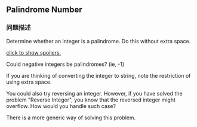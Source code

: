 ## Palindrome Number  
### 问题描述
Determine whether an integer is a palindrome. Do this without extra space.

[click to show spoilers.](#)

Could negative integers be palindromes? (ie, -1)

If you are thinking of converting the integer to string, note the restriction of using extra space.

You could also try reversing an integer. However, if you have solved the problem "Reverse Integer", you know that the reversed integer might overflow. How would you handle such case?

There is a more generic way of solving this problem.
